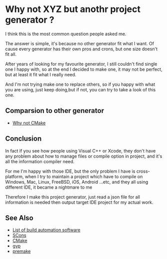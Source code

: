 # Why not XYZ but anothr project generator ?
I think this is the most common question people asked me.

The answer is simple, it's because no other generator fit what I want.
Of cause every generator has their own pros and crons, but one size doesn't fit all.

After years of looking for my favourite generator, I still couldn't find single one I happy with, 
so at the end I decided to make one, it may not be perfect, but at least it fit what I really need.

And I'm not trying make one to replace others, so if you happy with what you are using, 
just keep doing,but if not, you can try to take a look of this one.

## Comparsion to other generator
* [Why not CMake](Why_Not_CMake.md)

## Conclusion
In fact if you see how people using Visual C++ or Xcode, they don't have any problem about 
how to manage files or compile option in project, and it's all the information compiler need.

For me I'm happy with those IDE, but the only problem I have is cross-platform, 
when I try to maintain a project which have to compile on Windows, Mac, Linux, FreeBSD, iOS, Android ...etc, and they all using different IDE, it became a nightmare to me

Therefore I make this project generator, just read a json file for all information is 
needed then output target IDE project for my actual work.

## See Also
* [List of build automation software](https://en.wikipedia.org/wiki/List_of_build_automation_software#Build_script_generation_tools)
* [SCons](http://scons.org/)
* [CMake](https://cmake.org/)
* [gyp](https://gyp.gsrc.io/)
* [premake](https://github.com/premake/premake-core)
